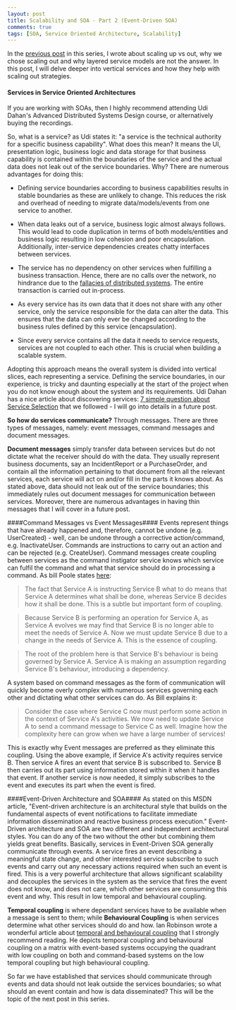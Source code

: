 ```yaml
---
layout: post
title: Scalability and SOA - Part 2 (Event-Driven SOA)
comments: true
tags: [SOA, Service Oriented Architecture, Scalability]
---
```


In the [previous post](http://www.ashrafmageed.com/Scalability/) in this series, I wrote about scaling up vs out, why we chose scaling out and why layered service models are not the answer. In this post, I will delve deeper into vertical services and how they help with scaling out strategies.

#### Services in Service Oriented Architectures ####
If you are working with SOAs, then I highly recommend attending Udi Dahan's Advanced Distributed Systems Design course, or alternatively buying the recordings. 

So, what is a service?  as Udi states it: "a service is the technical authority for a specific business capability". What does this mean? It means the UI, presentation logic, business logic and data storage for that business capability is contained within the boundaries of the service and the actual data does not leak out of the service boundaries. Why? There are numerous advantages for doing this:

- Defining service boundaries according to business capabilities results in stable boundaries as these are unlikely to change. This reduces the risk and overhead of needing to migrate data/models/events from one service to another.

- When data leaks out of a service, business logic almost always follows. This would lead to code duplication in terms of both models/entities and business logic resulting in low cohesion and poor encapsulation. Additionally, inter-service dependencies creates chatty interfaces between services.

- The service has no dependency on other services when fulfilling a business transaction. Hence, there are no calls over the network, no hindrance due to the [fallacies of distributed systems](http://en.wikipedia.org/wiki/Fallacies_of_distributed_computing). The entire transaction is carried out in-process.

- As every service has its own data that it does not share with any other service, only the service responsible for the data can alter the data. This ensures that the data can only ever be changed according to the business rules defined by this service (encapsulation).

- Since every service contains all the data it needs to service requests, services are not coupled to each other. This is crucial when building a scalable system.


Adopting this approach means the overall system is divided into vertical slices, each representing a service. Defining the service boundaries, in our experience, is tricky and daunting especially at the start of the project when you do not know enough about the system and its requirements. Udi Dahan has a nice article about discovering services: [7 simple question about Service Selection](http://www.udidahan.com/2008/05/16/7-simple-questions-for-service-selection/) that we followed - I will go into details in a future post.

**So how do services communicate?** Through messages. There are three types of messages, namely: event messages, command messages and document messages. 

**Document messages** simply transfer data between services but do not dictate what the receiver should do with the data. They usually represent business documents, say an IncidentReport or a PurchaseOrder, and contain all the information pertaining to that document from all the relevant services, each service will act on and/or fill in the parts it knows about. As stated above, data should not leak out of the service boundaries; this immediately rules out document messages for communication between services. Moreover, there are numerous advantages in having thin messages that I will cover in a future post.

####Command Messages vs Event Messages####
Events represent things that have already happened and, therefore, cannot be undone (e.g. UserCreated) - well, can be undone through a corrective action/command, e.g. InactivateUser. Commands are instructions to carry out an action and can be rejected (e.g. CreateUser). Command messages create coupling between services as the command instigator service knows which service can fulfil the command and what that service should do in processing a command. As bill Poole states [here](http://bill-poole.blogspot.co.uk/2008/04/avoid-command-messages.html):

>The fact that Service A is instructing Service B what to do means that Service A determines what shall be done, whereas Service B decides how it shall be done. This is a subtle but important form of coupling.

>Because Service B is performing an operation for Service A, as Service A evolves we may find that Service B is no longer able to meet the needs of Service A. Now we must update Service B due to a change in the needs of Service A. This is the essence of coupling.

>The root of the problem here is that Service B's behaviour is being governed by Service A. Service A is making an assumption regarding Service B's behaviour, introducing a dependency.

A system based on command messages as the form of communication will quickly become overly complex with numerous services governing each other and dictating what other services can do. As Bill explains it:

>Consider the case where Service C now must perform some action in the context of Service A's activities. We now need to update Service A to send a command message to Service C as well. Imagine how the complexity here can grow when we have a large number of services!

This is exactly why Event messages are preferred as they eliminate this coupling. Using the above example, if Service A's activity requires service B. Then service A fires an event that service B is subscribed to. Service B then carries out its part using information stored within it when it handles that event. If another service is now needed, it simply subscribes to the event and executes its part when the event is fired.

####Event-Driven Architecture and SOA####
As stated on this MSDN article, "Event-driven architecture is an architectural style that builds on the fundamental aspects of event notifications to facilitate immediate information dissemination and reactive business process execution." Event-Driven architecture and SOA are two different and independent architectural styles. You can do any of the two without the other but combining them yields great benefits. Basically, services in Event-Driven SOA generally communicate through events. A service fires an event describing a meaningful state change, and other interested service subscribe to such events and carry out any necessary actions required when such an event is fired. This is a very powerful architecture that allows significant scalability and decouples the services in the system as the service that fires the event does not know, and does not care, which other services are consuming this event and why. This result in low temporal and behavioural coupling.

**Temporal coupling** is where dependant services have to be available when a message is sent to them; while **Behavioural Coupling** is when services determine what other services should do and how. Ian Robinson wrote a wonderful article about [temporal and behavioural coupling](http://iansrobinson.com/2009/04/27/temporal-and-behavioural-coupling/) that I strongly recommend reading. He depicts temporal coupling and behavioural coupling on a matrix with event-based systems occupying the quadrant with low coupling on both and command-based systems on the low temporal coupling but high behavioural coupling.

So far we have established that services should communicate through events and data should not leak outside the services boundaries; so what should an event contain and how is data disseminated? This will be the topic of the next post in this series.

